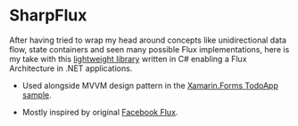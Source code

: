 # SharpFlux
After having tried to wrap my head around concepts like unidirectional data flow, state containers and seen many possible Flux implementations, here is my take with this [lightweight library](https://github.com/samih7/SharpFlux/tree/master/SharpFlux/SharpFlux) written in C# enabling a Flux Architecture in .NET applications.

* Used alongside MVVM design pattern in the [Xamarin.Forms TodoApp sample](https://github.com/samih7/SharpFlux/tree/master/SharpFlux/TodoApp).

* Mostly inspired by original [Facebook Flux](https://github.com/facebook/flux/).
